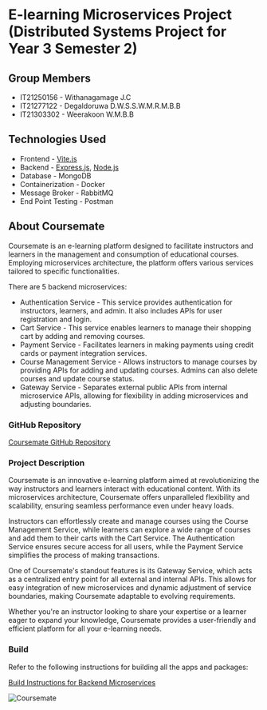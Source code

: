 # E-learning Microservices Project (Distributed Systems Project for Year 3 Semester 2)

## Group Members

+ IT21250156 - Withanagamage J.C
+ IT21277122 - Degaldoruwa D.W.S.S.W.M.R.M.B.B
+ IT21303302 - Weerakoon W.M.B.B

## Technologies Used

+ Frontend - [Vite.js](https://vitejs.dev/)
+ Backend - [Express.js](https://expressjs.com/), [Node.js](https://nodejs.org/)
+ Database - MongoDB
+ Containerization - Docker
+ Message Broker - RabbitMQ
+ End Point Testing - Postman

## About Coursemate

Coursemate is an e-learning platform designed to facilitate instructors and learners in the management and consumption of educational courses. Employing microservices architecture, the platform offers various services tailored to specific functionalities.

There are 5 backend microservices:

+ Authentication Service - This service provides authentication for instructors, learners, and admin. It also includes APIs for user registration and login.
+ Cart Service - This service enables learners to manage their shopping cart by adding and removing courses.
+ Payment Service - Facilitates learners in making payments using credit cards or payment integration services.
+ Course Management Service - Allows instructors to manage courses by providing APIs for adding and updating courses. Admins can also delete courses and update course status.
+ Gateway Service - Separates external public APIs from internal microservice APIs, allowing for flexibility in adding microservices and adjusting boundaries.

### GitHub Repository

[Coursemate GitHub Repository](https://github.com/it21303302b/E-learning-microservice-)

### Project Description

Coursemate is an innovative e-learning platform aimed at revolutionizing the way instructors and learners interact with educational content. With its microservices architecture, Coursemate offers unparalleled flexibility and scalability, ensuring seamless performance even under heavy loads.

Instructors can effortlessly create and manage courses using the Course Management Service, while learners can explore a wide range of courses and add them to their carts with the Cart Service. The Authentication Service ensures secure access for all users, while the Payment Service simplifies the process of making transactions.

One of Coursemate's standout features is its Gateway Service, which acts as a centralized entry point for all external and internal APIs. This allows for easy integration of new microservices and dynamic adjustment of service boundaries, making Coursemate adaptable to evolving requirements.

Whether you're an instructor looking to share your expertise or a learner eager to expand your knowledge, Coursemate provides a user-friendly and efficient platform for all your e-learning needs.

### Build

Refer to the following instructions for building all the apps and packages:

[Build Instructions for Backend Microservices](/backend/readme.md)

![Coursemate](https://github.com/it21303302b/E-learning-microservice-/assets/coursemate_screenshot.jpg)
 